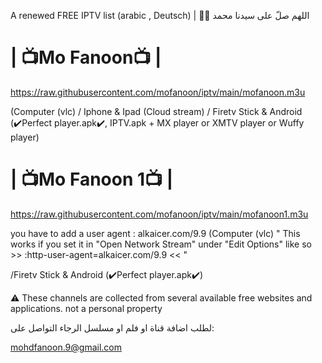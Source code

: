 A renewed FREE IPTV list (arabic , Deutsch)
 | 🤲🤲 اللهم صلّ على سيدنا محمد



# | 📺Mo Fanoon📺 |
https://raw.githubusercontent.com/mofanoon/iptv/main/mofanoon.m3u

(Computer (vlc) / Iphone & Ipad (Cloud stream) / Firetv Stick & Android (✔️Perfect player.apk✔️, IPTV.apk + MX player or XMTV player or Wuffy player) 

# | 📺Mo Fanoon 1📺 |
https://raw.githubusercontent.com/mofanoon/iptv/main/mofanoon1.m3u

you have to add a user agent : alkaicer.com/9.9
(Computer (vlc) " This works if you set it in "Open Network Stream" under "Edit Options" like so >>  :http-user-agent=alkaicer.com/9.9  <<  " 

/Firetv Stick & Android (✔️Perfect player.apk✔️) 
 


⚠️ These channels are collected from several available free websites and applications. not a personal property 


لطلب اضافة قناة او فلم او مسلسل الرجاء التواصل على:  

mohdfanoon.9@gmail.com
